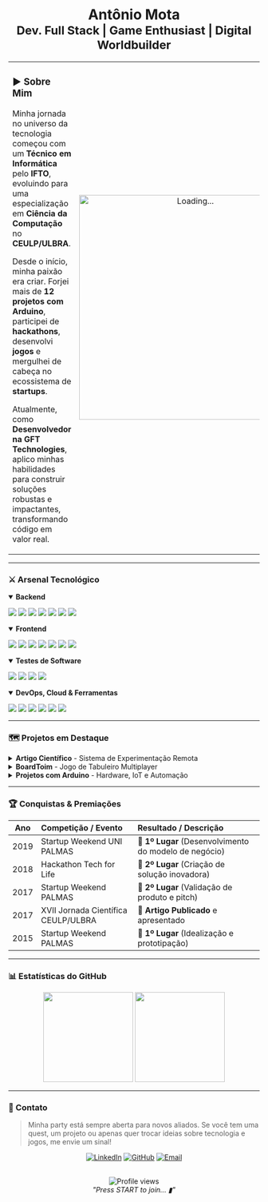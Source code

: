 <h1 align="center">
  <b>Antônio Mota</b>
  <br>
  <sub>Dev. Full Stack | Game Enthusiast | Digital Worldbuilder</sub>
</h1>

<table>
  <tr>
    <td width="65%" valign="top">
      <h3>▶️ Sobre Mim</h3>
       <p>Minha jornada no universo da tecnologia começou com um   <strong>Técnico em Informática</strong> pelo  <strong>IFTO</strong>, evoluindo para uma especialização em  <strong>Ciência da Computação</strong> no  <strong>CEULP/ULBRA</strong>.</p>
       <p>Desde o início, minha paixão era criar. Forjei mais de   <strong>12 projetos com Arduino</strong>, participei de  <strong>hackathons</strong>, desenvolvi  <strong>jogos</strong> e mergulhei de cabeça no ecossistema de  <strong>startups</strong>.</p>
      <p> Atualmente, como  <strong>Desenvolvedor na GFT Technologies</strong>, aplico minhas habilidades para construir soluções robustas e impactantes, transformando código em valor real.</p>
    </td>
    <td width="35%" align="center" valign="middle">
      <img src="https://media.giphy.com/media/L1R1tvI9svkIWwpVYr/giphy.gif" width="450" alt="Loading...">
    </td>
  </tr>
</table>

---

### ⚔️ Arsenal Tecnológico

<details open>
  <summary><strong>Backend</strong></summary>
  <p align="left">
    <a href="#"><img src="https://img.shields.io/badge/C%23-239120?style=for-the-badge&logo=c-sharp&logoColor=white"></a>
    <a href="#"><img src="https://img.shields.io/badge/.NET-512BD4?style=for-the-badge&logo=dotnet&logoColor=white"></a>
    <a href="#"><img src="https://img.shields.io/badge/ASP.NET Core-512BD4?style=for-the-badge&logo=.net&logoColor=white"></a>
    <a href="#"><img src="https://img.shields.io/badge/Entity_Framework-B474A3?style=for-the-badge&logo=nuget&logoColor=white"></a>
    <a href="#"><img src="https://img.shields.io/badge/Java-ED8B00?style=for-the-badge&logo=openjdk&logoColor=white"></a>
    <a href="#"><img src="https://img.shields.io/badge/API_REST-027A72?style=for-the-badge&logo=api-platform&logoColor=white"></a>
    <a href="#"><img src="https://img.shields.io/badge/API_SOAP-0081C9?style=for-the-badge&logo=w3c&logoColor=white"></a>
  </p>
</details>

<details open>
  <summary><strong>Frontend</strong></summary>
  <p align="left">
    <a href="#"><img src="https://img.shields.io/badge/Angular-DD0031?style=for-the-badge&logo=angular&logoColor=white"></a>
    <a href="#"><img src="https://img.shields.io/badge/TypeScript-3178C6?style=for-the-badge&logo=typescript&logoColor=white"></a>
    <a href="#"><img src="https://img.shields.io/badge/HTML5-E34F26?style=for-the-badge&logo=html5&logoColor=white"></a>
    <a href="#"><img src="https://img.shields.io/badge/CSS3-1572B6?style=for-the-badge&logo=css3&logoColor=white"></a>
    <a href="#"><img src="https://img.shields.io/badge/Angular_Material-F44336?style=for-the-badge&logo=angular&logoColor=white"></a>
    <a href="#"><img src="https://img.shields.io/badge/Bootstrap-7952B3?style=for-the-badge&logo=bootstrap&logoColor=white"></a>
    <a href="#"><img src="https://img.shields.io/badge/Stimulsoft-C53835?style=for-the-badge&logo=influxdb&logoColor=white"></a>
  </p>
</details>

<details open>
  <summary><strong>Testes de Software</strong></summary>
  <p align="left">
    <a href="#"><img src="https://img.shields.io/badge/TDD-A9312A?style=for-the-badge&logo=testinglibrary&logoColor=white"></a>
    <a href="#"><img src="https://img.shields.io/badge/xUnit-89C541?style=for-the-badge&logo=xamarin&logoColor=white"></a>
    <a href="#"><img src="https://img.shields.io/badge/Jasmine-8A4182?style=for-the-badge&logo=jasmine&logoColor=white"></a>
    <a href="#"><img src="https://img.shields.io/badge/Karma-56C5A8?style=for-the-badge&logo=karma&logoColor=white"></a>
  </p>
</details>

<details open>
  <summary><strong>DevOps, Cloud & Ferramentas</strong></summary>
  <p align="left">
    <a href="#"><img src="https://img.shields.io/badge/Azure_DevOps-0078D7?style=for-the-badge&logo=azure-devops&logoColor=white"></a>
    <a href="#"><img src="https://img.shields.io/badge/Application_Insights-0078D7?style=for-the-badge&logo=azure-functions&logoColor=white"></a>
    <a href="#"><img src="https://img.shields.io/badge/Git-F05032?style=for-the-badge&logo=git&logoColor=white"></a>
    <a href="#"><img src="https://img.shields.io/badge/Figma-F24E1E?style=for-the-badge&logo=figma&logoColor=white"></a>
    <a href="#"><img src="https://img.shields.io/badge/Arduino-00979D?style=for-the-badge&logo=arduino&logoColor=white"></a>
    <a href="#"><img src="https://img.shields.io/badge/Oracle-F80000?style=for-the-badge&logo=oracle&logoColor=white"></a>
  </p>
</details>

---

### 🗺️ Projetos em Destaque

<details>
  <summary><strong>Artigo Científico</strong> - Sistema de Experimentação Remota</summary>
  <br>
  <blockquote>
    Desenvolvimento do front-end para um sistema de controle de experimentos com Arduino via web. O trabalho resultou em um artigo aprovado e apresentado na <strong>XVII Jornada Científica do Ceulp/Ulbra (2017)</strong>, unindo desenvolvimento de software e pesquisa acadêmica.
  </blockquote>
  <p><strong>Stack:</strong> Angular, TypeScript, Arduino.</p>
</details>

<details>
  <summary><strong>BoardToim</strong> - Jogo de Tabuleiro Multiplayer</summary>
  <br>
  <blockquote>
    Desenvolvimento de um jogo de tabuleiro online e estratégico, com foco em performance de rede e jogabilidade fluida para múltiplos jogadores.
  </blockquote>
  <p><strong>Stack:</strong> C#, .NET, WebSockets.</p>
  <p><a href="https://github.com/tonicjunior/BoardToim">🔗 Ver Repositório</a></p>
</details>

<details>
  <summary><strong>Projetos com Arduino</strong> - Hardware, IoT e Automação</summary>
  <br>
  <blockquote>
    Criação de mais de 12 projetos práticos envolvendo sensores, atuadores e comunicação web, explorando conceitos de Internet das Coisas e automação residencial.
  </blockquote>
  <p><strong>Stack:</strong> C/C++, JavaScript, HTML/CSS.</p>
</details>

---

### 🏆 Conquistas & Premiações

| Ano  | Competição / Evento                           | Resultado / Descrição                               |
| :--: | :-------------------------------------------- | :-------------------------------------------------- |
| 2019 | Startup Weekend UNI PALMAS                    | 🥇 **1º Lugar** (Desenvolvimento do modelo de negócio) |
| 2018 | Hackathon Tech for Life                       | 🥈 **2º Lugar** (Criação de solução inovadora)     |
| 2017 | Startup Weekend PALMAS                        | 🥈 **2º Lugar** (Validação de produto e pitch)       |
| 2017 | XVII Jornada Científica CEULP/ULBRA           | 📝 **Artigo Publicado** e apresentado                |
| 2015 | Startup Weekend PALMAS                        | 🥇 **1º Lugar** (Idealização e prototipação)       |

---

### 📊 Estatísticas do GitHub

<p align="center">
  <img height="180em" src="https://github-readme-stats.vercel.app/api?username=tonicjunior&show_icons=true&theme=dracula&include_all_commits=true&count_private=true"/>
  <img height="180em" src="https://github-readme-stats.vercel.app/api/top-langs/?username=tonicjunior&layout=compact&langs_count=7&theme=dracula"/>
</p>

---

### 🤝 Contato

> Minha party está sempre aberta para novos aliados. Se você tem uma quest, um projeto ou apenas quer trocar ideias sobre tecnologia e jogos, me envie um sinal!

<div align="center">
  <a href="https://www.linkedin.com/in/antonio-mota/" target="_blank"><img src="https://img.shields.io/badge/LinkedIn-0077B5?style=for-the-badge&logo=linkedin&logoColor=white" alt="LinkedIn"></a>
  <a href="https://github.com/tonicjunior" target="_blank"><img src="https://img.shields.io/badge/GitHub-181717?style=for-the-badge&logo=github&logoColor=white" alt="GitHub"></a>
  <a href="mailto:seu-email-aqui@exemplo.com"><img src="https://img.shields.io/badge/Email-D14836?style=for-the-badge&logo=gmail&logoColor=white" alt="Email"></a>
</div>

<p align="center">
  <br>
  <img src="https://komarev.com/ghpvc/?username=tonicjunior&style=flat-square&color=blue" alt="Profile views" />
 <br>
  <em>"Press START to join... ▮"</em>
</p>
